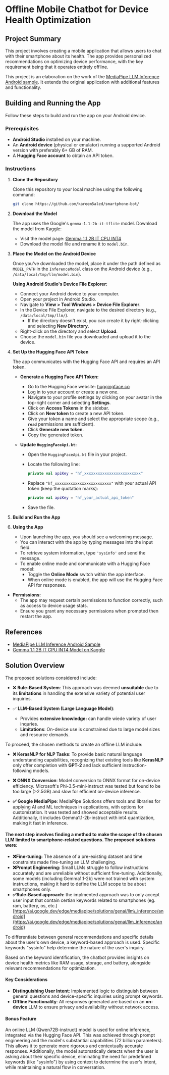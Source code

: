 # Offline Mobile Chatbot for Device Health Optimization

## Project Summary

This project involves creating a mobile application that allows users to chat with their smartphone about its health. The app provides personalized recommendations on optimizing device performance, with the key requirement being that it operates entirely offline.


This project is an elaboration on the work of the [MediaPipe LLM Inference Android sample](https://github.com/google-ai-edge/mediapipe-samples/tree/main/examples/llm_inference/android). It extends the original application with additional features and functionality.

## Building and Running the App

Follow these steps to build and run the app on your Android device.

### Prerequisites

- **Android Studio** installed on your machine.
- An **Android device** (physical or emulator) running a supported Android version with preferably 6+ GB of RAM.
- A **Hugging Face account** to obtain an API token.

### Instructions

1. **Clone the Repository**

   Clone this repository to your local machine using the following command:

   ```bash
   git clone https://github.com/kareem5aled/smartphone-bot/

   
2. **Download the Model**

   The app uses the Google's `gemma-1.1-2b-it-tflite` model. Download the model from Kaggle:

   - Visit the model page: [Gemma 1.1 2B IT CPU INT4](https://www.kaggle.com/models/google/gemma/tfLite/gemma-1.1-2b-it-cpu-int4)
   - Download the model file and rename it to `model.bin`.

3. **Place the Model on the Android Device**

   Once you've downloaded the model, place it under the path defined as `MODEL_PATH` in the `InferenceModel` class on the Android device (e.g., `/data/local/tmp/llm/model.bin`).

   **Using Android Studio's Device File Explorer:**

   - Connect your Android device to your computer.
   - Open your project in Android Studio.
   - Navigate to **View > Tool Windows > Device File Explorer**.
   - In the Device File Explorer, navigate to the desired directory (e.g., `/data/local/tmp/llm/`).
     - If the directory doesn't exist, you can create it by right-clicking and selecting **New Directory**.
   - Right-click on the directory and select **Upload**.
   - Choose the `model.bin` file you downloaded and upload it to the device.


4. **Set Up the Hugging Face API Token**

   The app communicates with the Hugging Face API and requires an API token.

   - **Generate a Hugging Face API Token:**
     - Go to the Hugging Face website: [huggingface.co](https://huggingface.co/)
     - Log in to your account or create a new one.
     - Navigate to your profile settings by clicking on your avatar in the top-right corner and selecting **Settings**.
     - Click on **Access Tokens** in the sidebar.
     - Click on **New token** to create a new API token.
     - Give your token a name and select the appropriate scope (e.g., **`read`** permissions are sufficient).
     - Click **Generate new token**.
     - Copy the generated token.

   - **Update `HuggingFaceApi.kt`:**
     - Open the `HuggingFaceApi.kt` file in your project.
     - Locate the following line:

       ```kotlin
       private val apiKey = "hf_xxxxxxxxxxxxxxxxxxxxxxxxx"
       ```

     - Replace `"hf_xxxxxxxxxxxxxxxxxxxxxxxxx"` with your actual API token (keep the quotation marks):

       ```kotlin
       private val apiKey = "hf_your_actual_api_token"
       ```

     - Save the file.

5. **Build and Run the App**

6. **Using the App**

   - Upon launching the app, you should see a welcoming message.
   - You can interact with the app by typing messages into the input field.
   - To retrieve system information, type `'sysinfo'` and send the message.
   - To enable online mode and communicate with a Hugging Face model:
     - Toggle the **Online Mode** switch within the app interface.
     - When online mode is enabled, the app will use the Hugging Face API for responses.

- **Permissions:**
  - The app may request certain permissions to function correctly, such as access to device usage stats.
  - Ensure you grant any necessary permissions when prompted then restart the app.


## References

- [MediaPipe LLM Inference Android Sample](https://github.com/google-ai-edge/mediapipe-samples/tree/main/examples/llm_inference/android)
- [Gemma 1.1 2B IT CPU INT4 Model on Kaggle](https://www.kaggle.com/models/google/gemma/tfLite/gemma-1.1-2b-it-cpu-int4)


## Solution Overview

The proposed solutions considered include:

- ❌ **Rule-Based System**: This approach was deemed **unsuitable** due to its **limitations** in handling the extensive variety of potential user inquiries.

- ✅ **LLM-Based System (Large Language Model)**:

  - Provides **extensive knowledge:** can handle wiede variety of user inquries.
  - **Limitations**: On-device use is constrained due to large model sizes and resource demands.

To proceed, the chosen methods to create an offline LLM include:

- **❌ KerasNLP for NLP Tasks**: To provide basic natural language understanding capabilities, recognizing that existing tools like **KerasNLP** only offer completion with **GPT-2** and lack sufficient instruction-following models.

- **❌ ONNX Conversion**: Model conversion to ONNX format for on-device efficiency. Microsoft's Phi-3.5-mini-instruct was tested but found to be too large (>2.5GB) and slow for efficient on-device inference.

- **✅ Google MediaPipe**: MediaPipe Solutions offers tools and libraries for applying AI and ML techniques in applications, with options for customization. It was tested and showed acceptable results. Additionally, it includes Gemma1.1-2b-instruct with int4 quantization, making it fast in inference.

#### The next step involves finding a method to make the scope of the chosen LLM limited to smartphone-related questions. The proposed solutions were:

- **❌Fine-tuning:** The absence of a pre-existing dataset and time constraints made fine-tuning an LLM challenging.
- **❌Prompt Engineering:** Small LLMs struggle to follow instructions accurately and are unreliable without sufficient fine-tuning. Additionally, some models (including Gemma1.1-2b) were not trained with system instructions, making it hard to define the LLM scope to be about smartphones only. 
- **✅Rule-Based approach:** the implmented approach was to only accept user input that contain certian keywords related to smartphones (eg. ram, battery, os, etc.) \
  [https://ai.google.dev/edge/mediapipe/solutions/genai/llm\_inference/android](https://ai.google.dev/edge/mediapipe/solutions/genai/llm_inference/android)

To differentiate between general recommendations and specific details about the user's own device, a keyword-based approach is used. Specific keywords "sysinfo" help determine the nature of the user's inquiry. 

Based on the keyword identification, the chatbot provides insights on device health metrics like RAM usage, storage, and battery, alongside relevant recommendations for optimization.

#### Key Considerations

- **Distinguishing User Intent**: Implemented logic to distinguish between general questions and device-specific inquiries using prompt keywords.
- **Offline Functionality**: All responses generated are based on an **on-device** LLM to ensure privacy and availability without network access.

#### Bonus Feature

An online LLM (Qwen72B-instruct) model is used for online inference, integrated via the Hugging Face API. This was achieved through prompt engineering and the model's substantial capabilities (72 billion parameters). This allows it to generate more rigorous and contextually accurate responses. Additionally, the model automatically detects when the user is asking about their specific device, eliminating the need for predefined keywords (like "sysinfo") by using context to determine the user's intent, while maintaining a natural flow in conversation.

